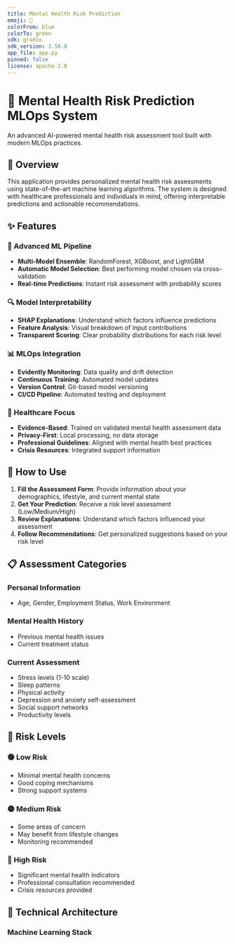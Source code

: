 ```yaml
---
title: Mental Health Risk Prediction
emoji: 🧠
colorFrom: blue
colorTo: green
sdk: gradio
sdk_version: 3.50.0
app_file: app.py
pinned: false
license: apache-2.0
---
```


# 🧠 Mental Health Risk Prediction MLOps System

An advanced AI-powered mental health risk assessment tool built with modern MLOps practices.

## 🎯 Overview

This application provides personalized mental health risk assessments using state-of-the-art machine learning algorithms. The system is designed with healthcare professionals and individuals in mind, offering interpretable predictions and actionable recommendations.

## ✨ Features

### 🤖 Advanced ML Pipeline
- **Multi-Model Ensemble**: RandomForest, XGBoost, and LightGBM
- **Automatic Model Selection**: Best performing model chosen via cross-validation
- **Real-time Predictions**: Instant risk assessment with probability scores

### 🔍 Model Interpretability
- **SHAP Explanations**: Understand which factors influence predictions
- **Feature Analysis**: Visual breakdown of input contributions
- **Transparent Scoring**: Clear probability distributions for each risk level

### 📊 MLOps Integration
- **Evidently Monitoring**: Data quality and drift detection
- **Continuous Training**: Automated model updates
- **Version Control**: Git-based model versioning
- **CI/CD Pipeline**: Automated testing and deployment

### 🏥 Healthcare Focus
- **Evidence-Based**: Trained on validated mental health assessment data
- **Privacy-First**: Local processing, no data storage
- **Professional Guidelines**: Aligned with mental health best practices
- **Crisis Resources**: Integrated support information

## 🚀 How to Use

1. **Fill the Assessment Form**: Provide information about your demographics, lifestyle, and current mental state
2. **Get Your Prediction**: Receive a risk level assessment (Low/Medium/High)
3. **Review Explanations**: Understand which factors influenced your assessment
4. **Follow Recommendations**: Get personalized suggestions based on your risk level

## 📋 Assessment Categories

### Personal Information
- Age, Gender, Employment Status, Work Environment

### Mental Health History
- Previous mental health issues
- Current treatment status

### Current Assessment
- Stress levels (1-10 scale)
- Sleep patterns
- Physical activity
- Depression and anxiety self-assessment
- Social support networks
- Productivity levels

## 🎯 Risk Levels

### 🟢 Low Risk
- Minimal mental health concerns
- Good coping mechanisms
- Strong support systems

### 🟡 Medium Risk
- Some areas of concern
- May benefit from lifestyle changes
- Monitoring recommended

### 🔴 High Risk
- Significant mental health indicators
- Professional consultation recommended
- Crisis resources provided

## 🔧 Technical Architecture

### Machine Learning Stack

